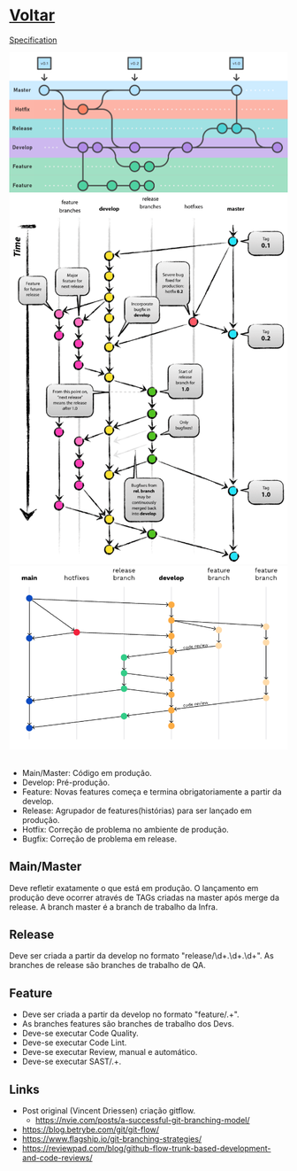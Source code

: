 # [Voltar](../README.md)

[Specification](https://nvie.com/posts/a-successful-git-branching-model/)

![GitFlow](img/gitflow.png)
![GitFlow](img/gitflow2.png)
![GitFlow](img/gitflow3.png)

## 
 - Main/Master: Código em produção.
 - Develop: Pré-produção.
 - Feature: Novas features começa e termina obrigatoriamente a partir da develop.
 - Release: Agrupador de features(histórias) para ser lançado em produção.
 - Hotfix: Correção de problema no ambiente de produção.
 - Bugfix: Correção de problema em release.


## Main/Master
Deve refletir exatamente o que está em produção. 
O lançamento em produção deve ocorrer através de TAGs criadas na master após merge da release.
A branch master é a branch de trabalho da Infra.

## Release
Deve ser criada a partir da develop no formato "release/\d+\.\d+.\d+".
As branches de release são branches de trabalho de QA.

## Feature
- Deve ser criada a partir da develop no formato "feature/.+".
- As branches features são branches de trabalho dos Devs.
- Deve-se executar Code Quality.
- Deve-se executar Code Lint.
- Deve-se executar Review, manual e automático.
- Deve-se executar SAST/.+.

## Links
- Post original (Vincent Driessen) criação gitflow.
  - https://nvie.com/posts/a-successful-git-branching-model/
- https://blog.betrybe.com/git/git-flow/
- https://www.flagship.io/git-branching-strategies/
- https://reviewpad.com/blog/github-flow-trunk-based-development-and-code-reviews/
